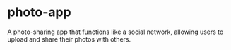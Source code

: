 # photo-app
A photo-sharing app that functions like a social network, allowing users to upload and share their photos with others. 

